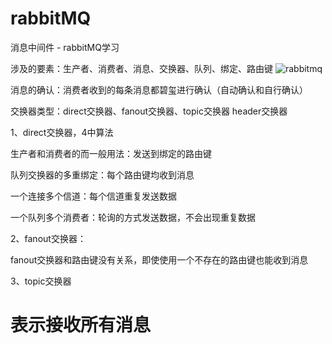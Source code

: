 # rabbitMQ
消息中间件 - rabbitMQ学习

涉及的要素：生产者、消费者、消息、交换器、队列、绑定、路由键
![rabbitmq](https://user-images.githubusercontent.com/23186519/164752902-41ce1989-9424-4c38-b45e-c611f4d2f71e.png)

消息的确认：消费者收到的每条消息都碧玺进行确认（自动确认和自行确认）

交换器类型：direct交换器、fanout交换器、topic交换器 header交换器

1、direct交换器，4中算法

生产者和消费者的而一般用法：发送到绑定的路由键

队列交换器的多重绑定：每个路由键均收到消息

一个连接多个信道：每个信道重复发送数据

一个队列多个消费者：轮询的方式发送数据，不会出现重复数据

2、fanout交换器：

fanout交换器和路由键没有关系，即使使用一个不存在的路由键也能收到消息

3、topic交换器

# 表示接收所有消息
